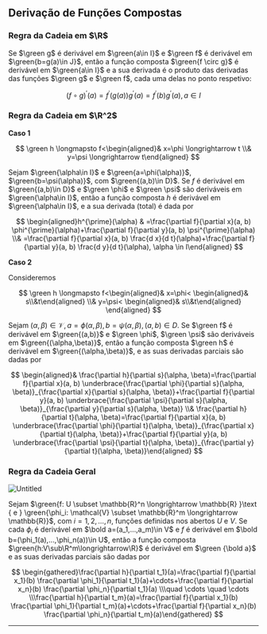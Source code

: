 ## Derivação de Funções Compostas

### Regra da Cadeia em $\R$

Se $\green g$ é derivável em $\green{a\in I}$ e $\green f$ é derivável em $\green{b=g(a)\in J}$, então a função composta $\green{f \circ g}$ é derivável em $\green{a\in I}$ e a sua derivada é o produto das derivadas das funções $\green g$ e $\green f$, cada uma delas no ponto respetivo:

$$
(f \circ g)^{\prime}(a)=f^{\prime}(g(a)) g^{\prime}(a)=f^{\prime}(b) g^{\prime}(a), a \in I
$$

### Regra da Cadeia em $\R^2$

**Caso 1**

$$
\green h \longmapsto f<\begin{aligned}& x=\phi \longrightarrow t \\& y=\psi \longrightarrow t\end{aligned}
$$

Sejam $\green{\alpha\in I}$ e $\green{a=\phi(\alpha)}$, $\green{b=\psi(\alpha)}$, com $\green{(a,b)\in D}$. Se $f$ é derivável em $\green{(a,b)\in D}$ e $\green \phi$ e $\green \psi$ são deriváveis em $\green{\alpha\in I}$, então a função composta $h$ é derivável em $\green{\alpha\in I}$, e a sua derivada (total) é dada por

$$
\begin{aligned}h^{\prime}(\alpha) & =\frac{\partial f}{\partial x}(a, b) \phi^{\prime}(\alpha)+\frac{\partial f}{\partial y}(a, b) \psi^{\prime}(\alpha) \\& =\frac{\partial f}{\partial x}(a, b) \frac{d x}{d t}(\alpha)+\frac{\partial f}{\partial y}(a, b) \frac{d y}{d t}(\alpha), \alpha \in I\end{aligned}
$$

**Caso 2**

Consideremos

$$
\green h \longmapsto f<\begin{aligned}& x=\phi< \begin{aligned}& s\\&t\end{aligned} \\& y=\psi< \begin{aligned}& s\\&t\end{aligned} \end{aligned}
$$

Sejam $(\alpha, \beta) \in \mathcal{V}, a=\phi(\alpha, \beta), b=\psi(\alpha, \beta),(a, b) \in D$. Se $\green f$ é derivável em $\green{(a,b)}$ e $\green \phi$, $\green \psi$ são deriváveis em $\green{(\alpha,\beta)}$, então a função composta $\green h$ é derivável em $\green{(\alpha,\beta)}$, e as suas derivadas parciais são dadas por

$$
\begin{aligned}& \frac{\partial h}{\partial s}(\alpha, \beta)=\frac{\partial f}{\partial x}(a, b) \underbrace{\frac{\partial \phi}{\partial s}(\alpha, \beta)}_{\frac{\partial x}{\partial s}(\alpha, \beta)}+\frac{\partial f}{\partial y}(a, b) \underbrace{\frac{\partial \psi}{\partial s}(\alpha, \beta)}_{\frac{\partial y}{\partial s}(\alpha, \beta)} \\& \frac{\partial h}{\partial t}(\alpha, \beta)=\frac{\partial f}{\partial x}(a, b) \underbrace{\frac{\partial \phi}{\partial t}(\alpha, \beta)}_{\frac{\partial x}{\partial t}(\alpha, \beta)}+\frac{\partial f}{\partial y}(a, b) \underbrace{\frac{\partial \psi}{\partial t}(\alpha, \beta)}_{\frac{\partial y}{\partial t}(\alpha, \beta)}\end{aligned}
$$

### Regra da Cadeia Geral

![Untitled](Aula%206%20b28e3cb89d9247a8976379c4366a0910/Untitled.png)

Sejam $\green{f: U \subset \mathbb{R}^n \longrightarrow \mathbb{R} }\text { e  } \green{\phi_i: \mathcal{V} \subset \mathbb{R}^m \longrightarrow \mathbb{R}}$, com $i=1,2,…,n$, funções definidas nos abertos $U$ e $V$. Se cada $\phi_i$ é derivável em $\bold a=(a_1,…,a_m)\in V$ e $f$ é derivável em $\bold b=(\phi_1(a),…,\phi_n(a))\in U$, então a função composta $\green{h:V\sub\R^m\longrightarrow\R}$ é derivável em $\green {\bold a}$ e as suas derivadas parciais são dadas por

$$
\begin{gathered}\frac{\partial h}{\partial t_1}(a)=\frac{\partial f}{\partial x_1}(b) \frac{\partial \phi_1}{\partial t_1}(a)+\cdots+\frac{\partial f}{\partial x_n}(b) \frac{\partial \phi_n}{\partial t_1}(a) \\\quad \cdots \quad \cdots \\\frac{\partial h}{\partial t_m}(a)=\frac{\partial f}{\partial x_1}(b) \frac{\partial \phi_1}{\partial t_m}(a)+\cdots+\frac{\partial f}{\partial x_n}(b) \frac{\partial \phi_n}{\partial t_m}(a)\end{gathered}
$$

---
